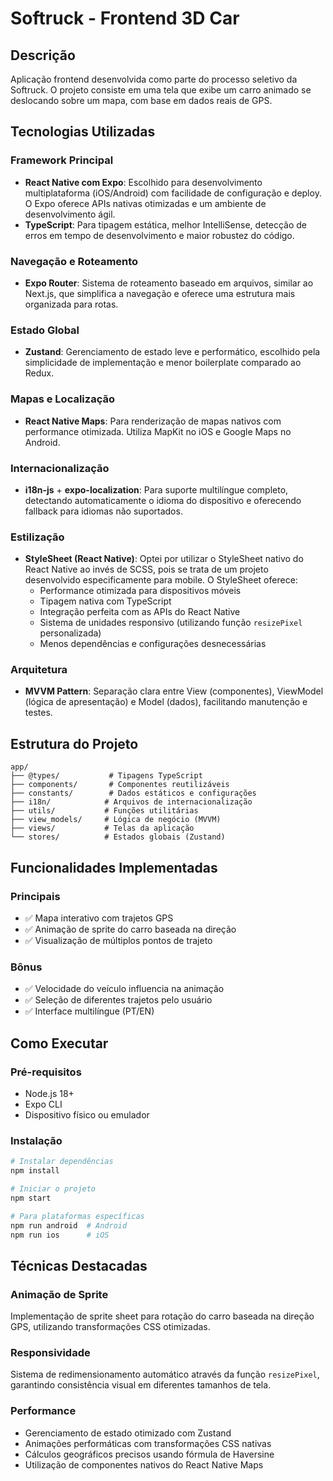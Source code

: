 # Softruck - Frontend 3D Car

## Descrição

Aplicação frontend desenvolvida como parte do processo seletivo da Softruck. O projeto consiste em uma tela que exibe um carro animado se deslocando sobre um mapa, com base em dados reais de GPS.

## Tecnologias Utilizadas

### Framework Principal

-   **React Native com Expo**: Escolhido para desenvolvimento multiplataforma (iOS/Android) com facilidade de configuração e deploy. O Expo oferece APIs nativas otimizadas e um ambiente de desenvolvimento ágil.
-   **TypeScript**: Para tipagem estática, melhor IntelliSense, detecção de erros em tempo de desenvolvimento e maior robustez do código.

### Navegação e Roteamento

-   **Expo Router**: Sistema de roteamento baseado em arquivos, similar ao Next.js, que simplifica a navegação e oferece uma estrutura mais organizada para rotas.

### Estado Global

-   **Zustand**: Gerenciamento de estado leve e performático, escolhido pela simplicidade de implementação e menor boilerplate comparado ao Redux.

### Mapas e Localização

-   **React Native Maps**: Para renderização de mapas nativos com performance otimizada. Utiliza MapKit no iOS e Google Maps no Android.

### Internacionalização

-   **i18n-js** + **expo-localization**: Para suporte multilíngue completo, detectando automaticamente o idioma do dispositivo e oferecendo fallback para idiomas não suportados.

### Estilização

-   **StyleSheet (React Native)**: Optei por utilizar o StyleSheet nativo do React Native ao invés de SCSS, pois se trata de um projeto desenvolvido especificamente para mobile. O StyleSheet oferece:
    -   Performance otimizada para dispositivos móveis
    -   Tipagem nativa com TypeScript
    -   Integração perfeita com as APIs do React Native
    -   Sistema de unidades responsivo (utilizando função `resizePixel` personalizada)
    -   Menos dependências e configurações desnecessárias

### Arquitetura

-   **MVVM Pattern**: Separação clara entre View (componentes), ViewModel (lógica de apresentação) e Model (dados), facilitando manutenção e testes.

## Estrutura do Projeto

```
app/
├── @types/           # Tipagens TypeScript
├── components/       # Componentes reutilizáveis
├── constants/        # Dados estáticos e configurações
├── i18n/            # Arquivos de internacionalização
├── utils/           # Funções utilitárias
├── view_models/     # Lógica de negócio (MVVM)
├── views/           # Telas da aplicação
└── stores/          # Estados globais (Zustand)
```

## Funcionalidades Implementadas

### Principais

-   ✅ Mapa interativo com trajetos GPS
-   ✅ Animação de sprite do carro baseada na direção
-   ✅ Visualização de múltiplos pontos de trajeto

### Bônus

-   ✅ Velocidade do veículo influencia na animação
-   ✅ Seleção de diferentes trajetos pelo usuário
-   ✅ Interface multilíngue (PT/EN)

## Como Executar

### Pré-requisitos

-   Node.js 18+
-   Expo CLI
-   Dispositivo físico ou emulador

### Instalação

```bash
# Instalar dependências
npm install

# Iniciar o projeto
npm start

# Para plataformas específicas
npm run android  # Android
npm run ios      # iOS
```

## Técnicas Destacadas

### Animação de Sprite

Implementação de sprite sheet para rotação do carro baseada na direção GPS, utilizando transformações CSS otimizadas.

### Responsividade

Sistema de redimensionamento automático através da função `resizePixel`, garantindo consistência visual em diferentes tamanhos de tela.

### Performance

-   Gerenciamento de estado otimizado com Zustand
-   Animações performáticas com transformações CSS nativas
-   Cálculos geográficos precisos usando fórmula de Haversine
-   Utilização de componentes nativos do React Native Maps
